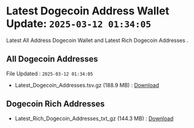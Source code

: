 # Latest Dogecoin Address Wallet Update: `2025-03-12 01:34:05`

Latest All Address Dogecoin Wallet and Latest Rich Dogecoin Addresses .

## All Dogecoin Addresses

File Updated : `2025-03-12 01:34:05`

- Latest_Dogecoin_Addresses.tsv.gz (188.9 MB) : [Download](https://github.com/Pymmdrza/Rich-Address-Wallet/releases/tag/Dogecoin)

## Dogecoin Rich Addresses

- Latest_Rich_Dogecoin_Addresses_txt_gz (144.3 MB) : [Download](https://github.com/Pymmdrza/Rich-Address-Wallet/releases/tag/Dogecoin)
